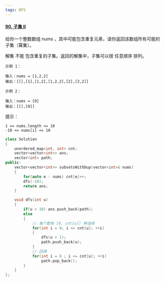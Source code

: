 ```yaml
---
tags: DFS
---
```




#### [90. 子集 II](https://leetcode-cn.com/problems/subsets-ii/)



给你一个整数数组 nums ，其中可能包含重复元素，请你返回该数组所有可能的子集（幂集）。

解集 不能 包含重复的子集。返回的解集中，子集可以按 任意顺序 排列。

 ```
示例 1：

输入：nums = [1,2,2]
输出：[[],[1],[1,2],[1,2,2],[2],[2,2]]

示例 2：

输入：nums = [0]
输出：[[],[0]]
 ```




提示：

```
1 <= nums.length <= 10
-10 <= nums[i] <= 10
```



```cpp
class Solution 
{
    unordered_map<int, int> cnt;
    vector<vector<int>> ans;
    vector<int> path;
public:
    vector<vector<int>> subsetsWithDup(vector<int>& nums)
    {
        for(auto e : nums) cnt[e]++;
        dfs(-10);
        return ans;
    }

    void dfs(int u)
    {
        if(u > 10) ans.push_back(path);
        else
        {
            // 每个数有 [0, cnt[u]] 种选择
            for(int i = 0; i <= cnt[u]; ++i)
            {
                dfs(u + 1);
                path.push_back(u);
            }
            // 回溯
            for(int i = 0 ; i <= cnt[u]; ++i)
                path.pop_back();
        }
    }
};
```

